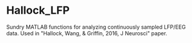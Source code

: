 # Hallock_LFP
Sundry MATLAB functions for analyzing continuously sampled LFP/EEG data. Used in "Hallock, Wang, & Griffin, 2016, J Neurosci" paper.
